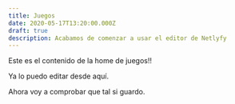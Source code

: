 ```yaml
---
title: Juegos
date: 2020-05-17T13:20:00.000Z
draft: true
description: Acabamos de comenzar a usar el editor de Netlyfy
---
```

Este es el contenido de la home de juegos!!

Ya lo puedo editar desde aquí.

Ahora voy a comprobar que tal si guardo.